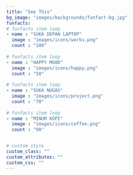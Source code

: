 ```yaml
---
title: "See This"
bg_image: "images/backgrounds/funfact-bg.jpg"
funfacts:
# funfacts item loop
- name : "SUKA DEPAN LAPTOP"
  image : "images/icons/works.png"
  count : "100"
  
# funfacts item loop
- name : "HAPPY MOOD"
  image : "images/icons/happy.png"
  count : "50"
  
# funfacts item loop
- name : "SUKA NUGAS"
  image : "images/icons/project.png"
  count : "70"
  
# funfacts item loop
- name : "MINUM KOPI"
  image : "images/icons/coffee.png"
  count : "90"


# custom style
custom_class: "" 
custom_attributes: "" 
custom_css: ""
---
```






